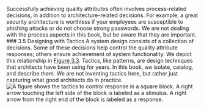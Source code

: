 Successfully achieving quality attributes often involves process-related decisions, in addition to architecture-related decisions. For example, a great security architecture is worthless if your employees are susceptible to phishing attacks or do not choose strong passwords. We are not dealing with the process aspects in this book, but be aware that they are important. ### 3.5 Designing with Tactics A system design consists of a collection of decisions. Some of these decisions help control the quality attribute responses; others ensure achievement of system functionality. We depict this relationship in [Figure 3.3](ch03.xhtml#ch03fig03). Tactics, like patterns, are design techniques that architects have been using for years. In this book, we isolate, catalog, and describe them. We are not inventing tactics here, but rather just capturing what good architects do in practice. ![A figure shows the tactics to control response in a square block. A right arrow touching the left side of the block is labeled as a stimulus. A right arrow from the right end of the block is labeled as a response.](graphics/03fig03.jpg)